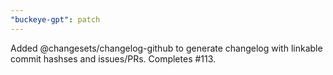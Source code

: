 ```yaml
---
"buckeye-gpt": patch
---
```


Added @changesets/changelog-github to generate changelog with linkable commit hashses and issues/PRs. Completes #113.
